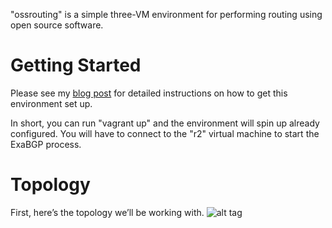 "ossrouting" is a simple three-VM environment for performing routing using open source software.

# Getting Started

Please see my [blog post](http://keepingitclassless.net/2015/06/open-source-routing-practical/) for detailed instructions on how to get this environment set up.

In short, you can run "vagrant up" and the environment will spin up already configured. You will have to connect to the "r2" virtual machine to start the ExaBGP process.

# Topology
First, here’s the topology we’ll be working with.
![alt tag](https://raw.github.com/ipv1337/ossrouting/master/images/oss_routing_lab.png)
